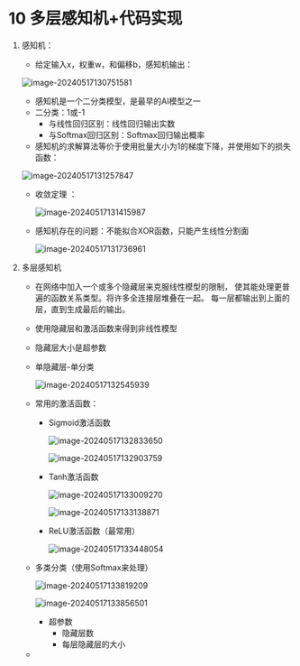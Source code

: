 # 10 多层感知机+代码实现

1. 感知机：

   - 给定输入x，权重w，和偏移b，感知机输出：

   ![image-20240517130751581](https://cdn.jsdelivr.net/gh/fA0777/PicGo_Repository@master//image-20240517130751581.png)

   - 感知机是一个二分类模型，是最早的AI模型之一
   - 二分类：1或-1
     - 与线性回归区别：线性回归输出实数
     - 与Softmax回归区别：Softmax回归输出概率
   - 感知机的求解算法等价于使用批量大小为1的梯度下降，并使用如下的损失函数：

   ![image-20240517131257847](https://cdn.jsdelivr.net/gh/fA0777/PicGo_Repository@master//image-20240517131257847.png)

   - 收敛定理 ：

     ![image-20240517131415987](https://cdn.jsdelivr.net/gh/fA0777/PicGo_Repository@master//image-20240517131415987.png)

   - 感知机存在的问题：不能拟合XOR函数，只能产生线性分割面

     ![image-20240517131736961](https://cdn.jsdelivr.net/gh/fA0777/PicGo_Repository@master//image-20240517131736961.png)

2. 多层感知机

   - 在网络中加入一个或多个隐藏层来克服线性模型的限制， 使其能处理更普遍的函数关系类型。将许多全连接层堆叠在一起。 每一层都输出到上面的层，直到生成最后的输出。

   - 使用隐藏层和激活函数来得到非线性模型

   - 隐藏层大小是超参数

   - 单隐藏层-单分类

     ![image-20240517132545939](https://cdn.jsdelivr.net/gh/fA0777/PicGo_Repository@master//image-20240517132545939.png)

   - 常用的激活函数：

     - Sigmoid激活函数

       ![image-20240517132833650](https://cdn.jsdelivr.net/gh/fA0777/PicGo_Repository@master//image-20240517132833650.png)

       ![image-20240517132903759](https://cdn.jsdelivr.net/gh/fA0777/PicGo_Repository@master//image-20240517132903759.png)

     - Tanh激活函数

       ![image-20240517133009270](https://cdn.jsdelivr.net/gh/fA0777/PicGo_Repository@master//image-20240517133009270.png)

       ![image-20240517133138871](https://cdn.jsdelivr.net/gh/fA0777/PicGo_Repository@master//image-20240517133138871.png)

     - ReLU激活函数（最常用）

       ![image-20240517133448054](https://cdn.jsdelivr.net/gh/fA0777/PicGo_Repository@master//image-20240517133448054.png)

   - 多类分类（使用Softmax来处理）

     ![image-20240517133819209](https://cdn.jsdelivr.net/gh/fA0777/PicGo_Repository@master//image-20240517133819209.png)

     ![image-20240517133856501](https://cdn.jsdelivr.net/gh/fA0777/PicGo_Repository@master//image-20240517133856501.png)

     - 超参数
       - 隐藏层数
       - 每层隐藏层的大小

   - 